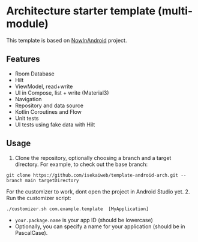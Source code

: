 Architecture starter template (multi-module)
==================

This template is based on [NowInAndroid](https://github.com/android/nowinandroid) project.

    
## Features

* Room Database
* Hilt
* ViewModel, read+write
* UI in Compose, list + write (Material3)
* Navigation
* Repository and data source
* Kotlin Coroutines and Flow
* Unit tests
* UI tests using fake data with Hilt

## Usage

1. Clone the repository, optionally choosing a branch and a target directory. For example, to check out the base branch:

```
git clone https://github.com/isekaiweb/template-android-arch.git --branch main targetDirectory
```
For the customizer to work, dont open the project in Android Studio yet.
2. Run the customizer script:

```
./customizer.sh com.example.template  [MyApplication]
```

* `your.package.name` is your app ID (should be lowercase)
* Optionally, you can specify a name for your application (should be in PascalCase).

